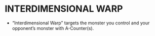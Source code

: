 # INTERDIMENSIONAL WARP

*   “Interdimensional Warp” targets the monster you control and your opponent’s monster with A-Counter(s).
